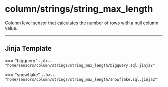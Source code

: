 # column/strings/string_max_length
Column level sensor that calculates the number of rows with a null column value.
___
## Jinja Template

=== "bigquery"
    ```
    --8<-- "home/sensors/column/strings/string_max_length/bigquery.sql.jinja2"
    ```

=== "snowflake"
    ```
    --8<-- "home/sensors/column/strings/string_max_length/snowflake.sql.jinja2"
    ```
